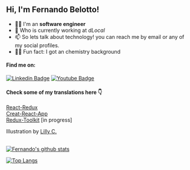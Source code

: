 

## Hi, I'm Fernando Belotto!


- 👨‍💻  I'm an **software engineer**
- 🚀  Who is currently working at _dLocal_
- 📫  So lets talk about technology! you can reach me by email or any of my social profiles.
- 👨‍🔬  Fun fact: I got an chemistry background

#### Find me on:
[![Linkedin Badge](https://img.shields.io/badge/-LinkedIn-blue?style=flat-square&logo=Linkedin&logoColor=white&link=https://www.linkedin.com/in/fernando-gabriel-bosco)](https://www.linkedin.com/in/fernando-gabriel-bosco)
[![Youtube Badge](https://img.shields.io/badge/-Youtube-red?style=flat-square&logo=Youtube&logoColor=white&link=https://www.youtube.com)](https://www.youtube.com/channel/UCeEmRnNnWQitX_DJfCUpygA)

#### Check some of my translations here 👇

[React-Redux](https://fernandobelotto.github.io/react-redux) <br/>
[Creat-React-App](https://fernandobelotto.github.io/create-react-app) <br/>
[Redux-Toolkit](https://fernandobelotto.github.io/redux-toolkit) [in progress] <br/>

Illustration by <a href="https://www.artstation.com/artwork/KanrLR">Lilly C.</a>

<br/>[![Fernando's github stats](https://github-readme-stats.vercel.app/api?username=fernandobelotto&count_private=true&count_private=true&theme=tokyonight)](https://github.com/fernandobelotto/github-readme-stats)

[![Top Langs](https://github-readme-stats.vercel.app/api/top-langs/?username=fernandobelotto&layout=compact&theme=tokyonight)](https://github.com/fernandobelotto/github-readme-stats)
